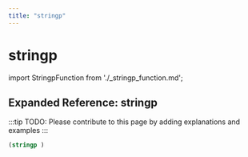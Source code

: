 ```yaml
---
title: "stringp"
---
```


# stringp

import StringpFunction from './_stringp_function.md';

<StringpFunction />

## Expanded Reference: stringp

:::tip
TODO: Please contribute to this page by adding explanations and examples
:::

```lisp
(stringp )
```
